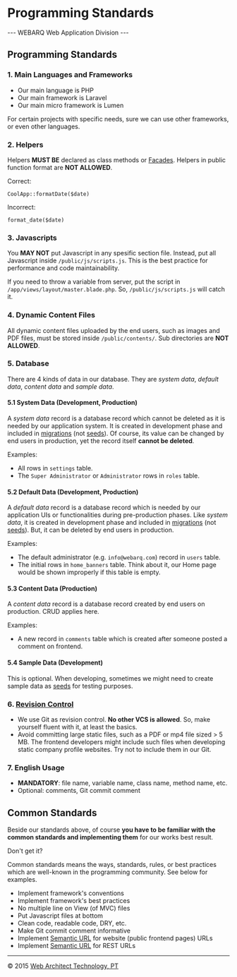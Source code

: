 # Programming Standards
--- WEBARQ Web Application Division ---

## Programming Standards

### 1. Main Languages and Frameworks
* Our main language is PHP
* Our main framework is Laravel
* Our main micro framework is Lumen

For certain projects with specific needs, sure we can use other frameworks, or even other languages.

### 2. Helpers
Helpers **MUST BE** declared as class methods or [Facades](http://laravel.com/docs/4.2/facades). Helpers in public function format are **NOT ALLOWED**.

Correct:

	CoolApp::formatDate($date)
	
Incorrect:

	format_date($date)

### 3. Javascripts

You **MAY NOT** put Javascript in any spesific section file. Instead, put all Javascript inside `/public/js/scripts.js`. This is the best practice for performance and code maintainability.

If you need to throw a variable from server, put the script in `/app/views/layout/master.blade.php`. So, `/public/js/scripts.js` will catch it.

### 4. Dynamic Content Files

All dynamic content files uploaded by the end users, such as images and PDF files, must be stored inside `/public/contents/`. Sub directories are **NOT ALLOWED**.

### 5. Database
There are 4 kinds of data in our database. They are *system data*, *default data*, *content data* and *sample data*.
#### 5.1 System Data (Development, Production)

A *system data* record is a database record which cannot be deleted as it is needed by our application system. It is created in development phase and included in [migrations](http://laravel.com/docs/4.2/migrations#creating-migrations) (not [seeds](http://laravel.com/docs/4.2/migrations#database-seeding)). Of course, its value can be changed by end users in production, yet the record itself **cannot be deleted**.

Examples:

* All rows in `settings` table.
* The `Super Administrator` or `Administrator` rows in `roles` table.

#### 5.2 Default Data (Development, Production)

A *default data* record is a database record which is needed by our application UIs or functionalities during pre-production phases. Like *system data*, it is created in development phase and included in [migrations](http://laravel.com/docs/4.2/migrations#creating-migrations) (not [seeds](http://laravel.com/docs/4.2/migrations#database-seeding)). But, it can be deleted by end users in production.

Examples:

* The default administrator (e.g. `info@webarq.com`) record in `users` table.
* The initial rows in `home_banners` table. Think about it, our Home page would be shown improperly if this table is empty.

#### 5.3 Content Data (Production)

A *content data* record is a database record created by end users on production. CRUD applies here.

Examples:

* A new record in `comments` table which is created after someone posted a comment on frontend.

#### 5.4 Sample Data (Development)

This is optional. When developing, sometimes we might need to create sample data as [seeds](http://laravel.com/docs/4.2/migrations#database-seeding) for testing purposes.

### 6. [Revision Control](http://en.wikipedia.org/wiki/Revision_control)

* We use Git as revision control. **No other VCS is allowed**. So, make yourself fluent with it, at least the basics.
* Avoid committing large static files, such as a PDF or mp4 file sized > 5 MB. The frontend developers might include such files when developing static company profile websites. Try not to include them in our Git.

### 7. English Usage
* **MANDATORY**: file name, variable name, class name, method name, etc.
* Optional: comments, Git commit comment

## Common Standards
Beside our standards above, of course **you have to be familiar with the common standards and implementing them** for our works best result.

Don't get it?

Common standards means the ways, standards, rules, or best practices which are well-known in the programming community. See below for examples.

* Implement framework's conventions
* Implement framework's best practices
* No multiple line on View (of MVC) files
* Put Javascript files at bottom
* Clean code, readable code, DRY, etc.
* Make Git commit comment informative
* Implement [Semantic URL](http://en.wikipedia.org/wiki/Semantic_URL) for website (public frontend pages) URLs
* Implement [Semantic URL](http://en.wikipedia.org/wiki/Semantic_URL) for REST URLs

***
&copy; 2015 [Web Architect Technology, PT](http://www.webarq.com/)